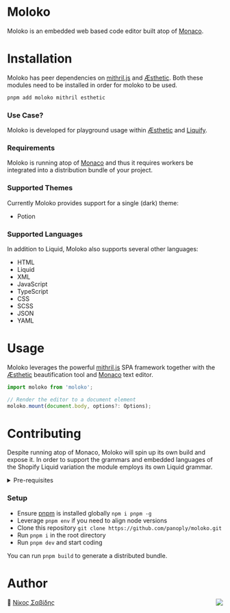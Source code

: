 # Moloko

Moloko is an embedded web based code editor built atop of [Monaco](https://github.com/microsoft/monaco-editor).

# Installation

Moloko has peer dependencies on [mithril.js](https://mithril.js.org) and [Æsthetic](https://github.com/panoply/esthetic). Both these modules need to be installed in order for moloko to be used.

```bash
pnpm add moloko mithril esthetic
```

### Use Case?

Moloko is developed for playground usage within [Æsthetic](https://github.com/panoply/esthetic) and [Liquify](https://github.com/panoply/liquify).

### Requirements

Moloko is running atop of [Monaco](https://github.com/microsoft/monaco-editor) and thus it requires workers be integrated into a distribution bundle of your project.

### Supported Themes

Currently Moloko provides support for a single (dark) theme:

- Potion

### Supported Languages

In addition to Liquid, Moloko also supports several other languages:

- HTML
- Liquid
- XML
- JavaScript
- TypeScript
- CSS
- SCSS
- JSON
- YAML

# Usage

Moloko leverages the powerful [mithril.js](https://mithril.js.org) SPA framework together with the [Æsthetic](https://github.com/panoply/esthetic) beautification tool and [Monaco](https://github.com/microsoft/monaco-editor) text editor.

```typescript
import moloko from 'moloko';

// Render the editor to a document element
moloko.mount(document.body, options?: Options);

```

# Contributing

Despite running atop of Monaco, Moloko will spin up its own build and expose it. In order to support the grammars and embedded languages of the Shopify Liquid variation the module employs its own Liquid grammar.

<details>
<summary>
  Pre-requisites
</summary>
<p>

- [Git](https://git-scm.com/)
- [Node v16^](https://nodejs.org/)
- [Pnpm v7^](https://pnpm.js.org/)
- [VSCode](https://code.visualstudio.com/)

</p>
</details>

### Setup

- Ensure [pnpm](https://pnpm.js.org/) is installed globally `npm i pnpm -g`
- Leverage `pnpm env` if you need to align node versions
- Clone this repository `git clone https://github.com/panoply/moloko.git`
- Run `pnpm i` in the root directory
- Run `pnpm dev` and start coding

You can run `pnpm build` to generate a distributed bundle.

# Author

🥛 [Νίκος Σαβίδης](mailto:nicos@gmx.com) <img align="right" src="https://img.shields.io/badge/-@sisselsiv-1DA1F2?logo=twitter&logoColor=fff" />
